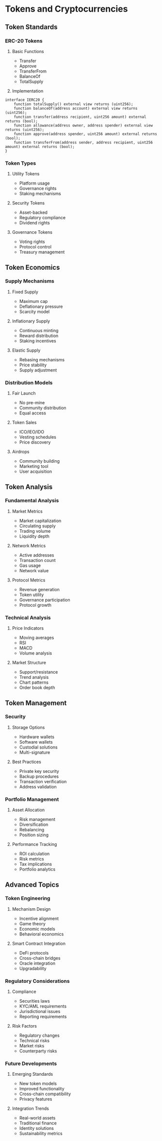 # Tokens and Cryptocurrencies

## Token Standards

### ERC-20 Tokens
1. Basic Functions
   - Transfer
   - Approve
   - TransferFrom
   - BalanceOf
   - TotalSupply

2. Implementation
```solidity
interface IERC20 {
    function totalSupply() external view returns (uint256);
    function balanceOf(address account) external view returns (uint256);
    function transfer(address recipient, uint256 amount) external returns (bool);
    function allowance(address owner, address spender) external view returns (uint256);
    function approve(address spender, uint256 amount) external returns (bool);
    function transferFrom(address sender, address recipient, uint256 amount) external returns (bool);
}
```

### Token Types
1. Utility Tokens
   - Platform usage
   - Governance rights
   - Staking mechanisms

2. Security Tokens
   - Asset-backed
   - Regulatory compliance
   - Dividend rights

3. Governance Tokens
   - Voting rights
   - Protocol control
   - Treasury management

## Token Economics

### Supply Mechanisms
1. Fixed Supply
   - Maximum cap
   - Deflationary pressure
   - Scarcity model

2. Inflationary Supply
   - Continuous minting
   - Reward distribution
   - Staking incentives

3. Elastic Supply
   - Rebasing mechanisms
   - Price stability
   - Supply adjustment

### Distribution Models
1. Fair Launch
   - No pre-mine
   - Community distribution
   - Equal access

2. Token Sales
   - ICO/IEO/IDO
   - Vesting schedules
   - Price discovery

3. Airdrops
   - Community building
   - Marketing tool
   - User acquisition

## Token Analysis

### Fundamental Analysis
1. Market Metrics
   - Market capitalization
   - Circulating supply
   - Trading volume
   - Liquidity depth

2. Network Metrics
   - Active addresses
   - Transaction count
   - Gas usage
   - Network value

3. Protocol Metrics
   - Revenue generation
   - Token utility
   - Governance participation
   - Protocol growth

### Technical Analysis
1. Price Indicators
   - Moving averages
   - RSI
   - MACD
   - Volume analysis

2. Market Structure
   - Support/resistance
   - Trend analysis
   - Chart patterns
   - Order book depth

## Token Management

### Security
1. Storage Options
   - Hardware wallets
   - Software wallets
   - Custodial solutions
   - Multi-signature

2. Best Practices
   - Private key security
   - Backup procedures
   - Transaction verification
   - Address validation

### Portfolio Management
1. Asset Allocation
   - Risk management
   - Diversification
   - Rebalancing
   - Position sizing

2. Performance Tracking
   - ROI calculation
   - Risk metrics
   - Tax implications
   - Portfolio analytics

## Advanced Topics

### Token Engineering
1. Mechanism Design
   - Incentive alignment
   - Game theory
   - Economic models
   - Behavioral economics

2. Smart Contract Integration
   - DeFi protocols
   - Cross-chain bridges
   - Oracle integration
   - Upgradability

### Regulatory Considerations
1. Compliance
   - Securities laws
   - KYC/AML requirements
   - Jurisdictional issues
   - Reporting requirements

2. Risk Factors
   - Regulatory changes
   - Technical risks
   - Market risks
   - Counterparty risks

### Future Developments
1. Emerging Standards
   - New token models
   - Improved functionality
   - Cross-chain compatibility
   - Privacy features

2. Integration Trends
   - Real-world assets
   - Traditional finance
   - Identity solutions
   - Sustainability metrics